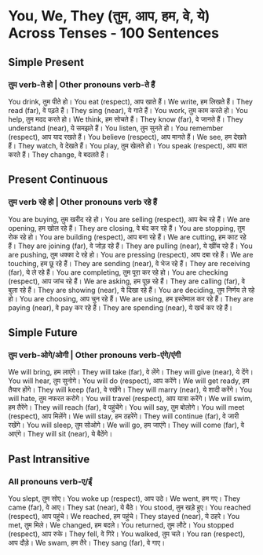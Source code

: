 # You, We, They (तुम, आप, हम, वे, ये) Across Tenses - 100 Sentences

## Simple Present
### तुम verb-ते हो | Other pronouns verb-ते हैं

You drink, तुम पीते हो।
You eat (respect), आप खाते हैं।
We write, हम लिखते हैं।
They read (far), वे पढ़ते हैं।
They sing (near), ये गाते हैं।
You work, तुम काम करते हो।
You help, तुम मदद करते हो।
We think, हम सोचते हैं।
They know (far), वे जानते हैं।
They understand (near), ये समझते हैं।
You listen, तुम सुनते हो।
You remember (respect), आप याद रखते हैं।
You believe (respect), आप मानते हैं।
We see, हम देखते हैं।
They watch, वे देखते हैं।
You play, तुम खेलते हो।
You speak (respect), आप बात करते हैं।
They change, वे बदलते हैं।

## Present Continuous
### तुम verb रहे हो | Other pronouns verb रहे हैं

You are buying, तुम खरीद रहे हो।
You are selling (respect), आप बेच रहे हैं।
We are opening, हम खोल रहे हैं।
They are closing, वे बंद कर रहे हैं।
You are stopping, तुम रोक रहे हो।
You are building (respect), आप बना रहे हैं।
We are cutting, हम काट रहे हैं।
They are joining (far), वे जोड़ रहे हैं।
They are pulling (near), ये खींच रहे हैं।
You are pushing, तुम धक्का दे रहे हो।
You are pressing (respect), आप दबा रहे हैं।
We are touching, हम छू रहे हैं।
They are sending (near), वे भेज रहे हैं।
They are receiving (far), ये ले रहे हैं।
You are completing, तुम पूरा कर रहे हो।
You are checking (respect), आप जांच रहे हैं।
We are asking, हम पूछ रहे हैं।
They are calling (far), वे बुला रहे हैं।
They are showing (near), ये दिखा रहे हैं।
You are deciding, तुम निर्णय ले रहे हो।
You are choosing, आप चुन रहे हैं।
We are using, हम इस्तेमाल कर रहे हैं।
They are paying (near), वे pay कर रहे हैं।
They are spending (near), ये खर्च कर रहे हैं।

## Simple Future
### तुम verb-ओगे/ओगी | Other pronouns verb-एंगे/एंगी

We will bring, हम लाएंगे।
They will take (far), वे लेंगे।
They will give (near), ये देंगे।
You will hear, तुम सुनोगे।
You will do (respect), आप करेंगे।
We will get ready, हम तैयार होंगे।
They will keep (far), वे रखेंगे।
They will marry (near), ये शादी करेंगे।
You will hate, तुम नफरत करोगे।
You will travel (respect), आप यात्रा करेंगे।
We will swim, हम तैरेंगे।
They will reach (far), वे पहुंचेंगे।
You will say, तुम बोलोगे।
You will meet (respect), आप मिलेंगे।
We will stay, हम ठहरेंगे।
They will continue (far), वे जारी रखेंगे।
You will sleep, तुम सोओगे।
We will go, हम जाएंगे।
They will come (far), वे आएंगे।
They will sit (near), ये बैठेंगे।

## Past Intransitive
### All pronouns verb-ए/ईं

You slept, तुम सोए।
You woke up (respect), आप उठे।
We went, हम गए।
They came (far), वे आए।
They sat (near), ये बैठे।
You stood, तुम खड़े हुए।
You reached (respect), आप पहुंचे।
We reached, हम पहुंचे।
They stayed (near), ये ठहरे।
You met, तुम मिले।
We changed, हम बदले।
You returned, तुम लौटे।
You stopped (respect), आप रुके।
They fell, वे गिरे।
You walked, तुम चले।
You ran (respect), आप दौड़े।
We swam, हम तैरे।
They sang (far), वे गाए।
